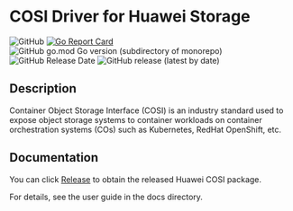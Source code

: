 # COSI Driver for Huawei Storage

![GitHub](https://img.shields.io/github/license/Huawei/cosi)
[![Go Report Card](https://goreportcard.com/badge/github.com/huawei/cosi)](https://goreportcard.com/report/github.com/huawei/cosi)
![GitHub go.mod Go version (subdirectory of monorepo)](https://img.shields.io/github/go-mod/go-version/Huawei/cosi)
![GitHub Release Date](https://img.shields.io/github/release-date/Huawei/cosi)
![GitHub release (latest by date)](https://img.shields.io/github/downloads/Huawei/cosi/latest/total)

## Description
Container Object Storage Interface (COSI) is an industry standard used to expose object storage systems to container workloads on container orchestration systems (COs) such as Kubernetes, RedHat OpenShift, etc.

## Documentation
You can click [Release](https://github.com/Huawei/cosi/releases) to obtain the released Huawei COSI package.

For details, see the user guide in the docs directory.